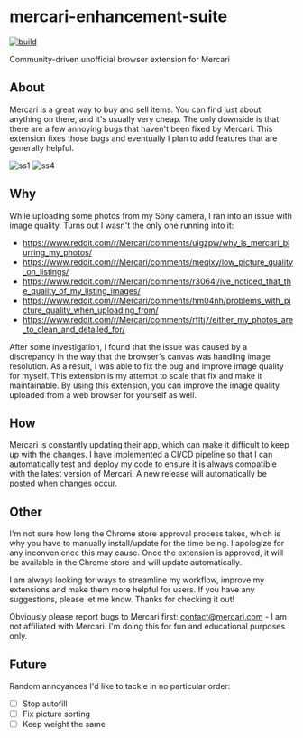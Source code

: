 # mercari-enhancement-suite
[![build](https://github.com/TotalLag/mercari-enhancement-suite/actions/workflows/build.yml/badge.svg)](https://github.com/TotalLag/mercari-enhancement-suite/actions/workflows/build.yml)

Community-driven unofficial browser extension for Mercari

## About
Mercari is a great way to buy and sell items. You can find just about anything on there, and it's usually very cheap. The only downside is that there are a few annoying bugs that haven't been fixed by Mercari. This extension fixes those bugs and eventually I plan to add features that are generally helpful. 

![ss1](https://user-images.githubusercontent.com/1744428/181827628-040871f6-af32-432b-98e9-89b2b262e3ea.png)
![ss4](https://user-images.githubusercontent.com/1744428/181829198-77d09489-0009-490d-8c7f-3824c9c06bc4.png)


## Why
While uploading some photos from my Sony camera, I ran into an issue with image quality. Turns out I wasn't the only one running into it:
- https://www.reddit.com/r/Mercari/comments/uigzpw/why_is_mercari_blurring_my_photos/
- https://www.reddit.com/r/Mercari/comments/meqlxy/low_picture_quality_on_listings/
- https://www.reddit.com/r/Mercari/comments/r3064i/ive_noticed_that_the_quality_of_my_listing_images/
- https://www.reddit.com/r/Mercari/comments/hm04nh/problems_with_picture_quality_when_uploading_from/
- https://www.reddit.com/r/Mercari/comments/rfltj7/either_my_photos_are_to_clean_and_detailed_for/

After some investigation, I found that the issue was caused by a discrepancy in the way that the browser's canvas was handling image resolution. As a result, I was able to fix the bug and improve image quality for myself. This extension is my attempt to scale that fix and make it maintainable. By using this extension, you can improve the image quality uploaded from a web browser for yourself as well.

## How
Mercari is constantly updating their app, which can make it difficult to keep up with the changes. I have implemented a CI/CD pipeline so that I can automatically test and deploy my code to ensure it is always compatible with the latest version of Mercari. A new release will automatically be posted when changes occur.

## Other
I'm not sure how long the Chrome store approval process takes, which is why you have to manually install/update for the time being. I apologize for any inconvenience this may cause. Once the extension is approved, it will be available in the Chrome store and will update automatically.

I am always looking for ways to streamline my workflow, improve my extensions and make them more helpful for users. If you have any suggestions, please let me know. Thanks for checking it out!

Obviously please report bugs to Mercari first: contact@mercari.com - I am not affiliated with Mercari. I'm doing this for fun and educational purposes only.

## Future
Random annoyances I'd like to tackle in no particular order:
- [ ] Stop autofill
- [ ] Fix picture sorting
- [ ] Keep weight the same
